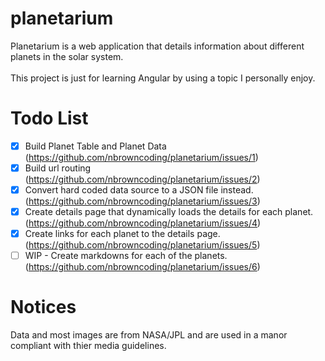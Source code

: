 # planetarium
Planetarium is a web application that details information about different planets in the solar system.
<br/>
<br/>
This project is just for learning Angular by using a topic I personally enjoy.

# Todo List
- [x] Build Planet Table and Planet Data (https://github.com/nbrowncoding/planetarium/issues/1)
- [x] Build url routing (https://github.com/nbrowncoding/planetarium/issues/2)
- [x] Convert hard coded data source to a JSON file instead. (https://github.com/nbrowncoding/planetarium/issues/3)
- [x] Create details page that dynamically loads the details for each planet. (https://github.com/nbrowncoding/planetarium/issues/4)
- [x] Create links for each planet to the details page. (https://github.com/nbrowncoding/planetarium/issues/5)
- [ ] WIP - Create markdowns for each of the planets. (https://github.com/nbrowncoding/planetarium/issues/6)

# Notices
Data and most images are from NASA/JPL and are used in a manor compliant with thier media guidelines.
